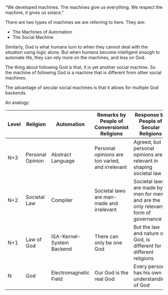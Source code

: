 "We developed machines. The machines give us everything. We respect the machine, it gives us solace."

There are two types of machines we are referring to here. They are:
- The Machines of Automation
- The Social Machine

Similarly, God is what humans turn to when they cannot deal with the situation using logic alone.
But when humans become intelligent enough to automate life, they can rely more on the machines, and less on God.

The thing about following God is that, it is yet another social machine.
So the machine of following God is a machine that is different from other social machines.

The advantage of secular social machines is that it allows for multiple God backends.

An analogy:

| Level | Religion         | Automation                | Remarks by People of Conversionist Religions     | Response by People of Secular Religions                                            |
| ----- | ---------------- | ------------------------- | ------------------------------------------------ | ---------------------------------------------------------------------------------- |
| N+3   | Personal Opinion | Abstract Language         | Personal opinions are too varied, and irrelevant | Agreed, but personal opinions are relevant in shaping societal law                 |
| N+2   | Societal Law     | Compiler                  | Societal laws are man-made and irrelevant        | Societal laws are made by men for men and are the only relevant form of governance |
| N+1   | Law of God       | ISA-Kernel-System Backend | There can only be one God                        | But the law and nature of God, is different for different religions                |
| N     | God              | Electromagnetic Field     | Our God is the real God                          | Every person has his own understanding of God                                      |
